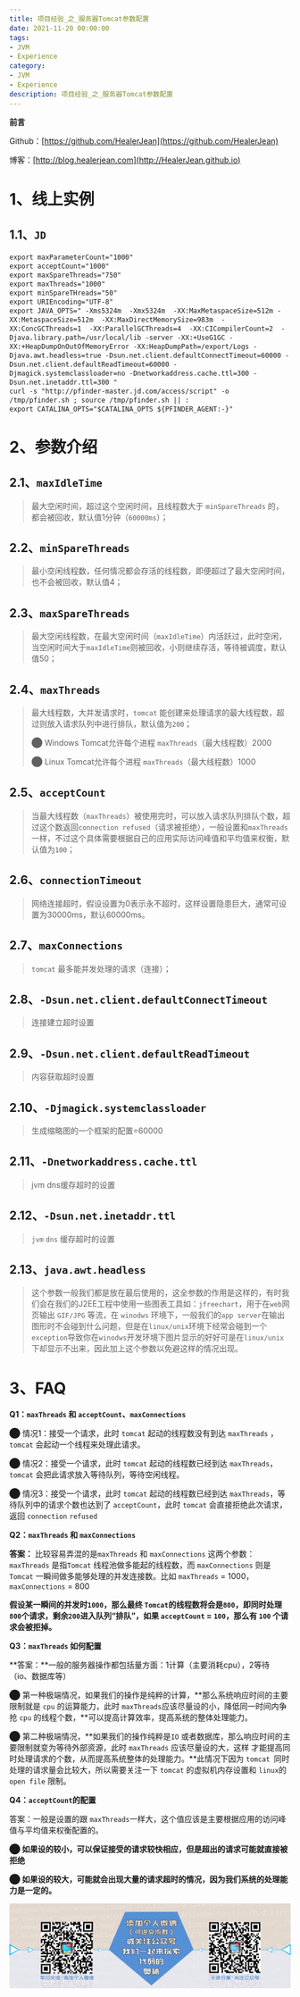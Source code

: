 ```yaml
---
title: 项目经验_之_服务器Tomcat参数配置
date: 2021-11-20 00:00:00
tags: 
- JVM
- Experience
category: 
- JVM
- Experience
description: 项目经验_之_服务器Tomcat参数配置
---
```


**前言**     

 Github：[https://github.com/HealerJean](https://github.com/HealerJean)         

 博客：[http://blog.healerjean.com](http://HealerJean.github.io)          



# 1、线上实例

## 1.1、`JD`

```
export maxParameterCount="1000"
export acceptCount="1000"
export maxSpareThreads="750"
export maxThreads="1000"
export minSpareTHreads="50"
export URIEncoding="UTF-8"
export JAVA_OPTS=" -Xms5324m  -Xmx5324m  -XX:MaxMetaspaceSize=512m -XX:MetaspaceSize=512m  -XX:MaxDirectMemorySize=983m  -XX:ConcGCThreads=1  -XX:ParallelGCThreads=4  -XX:CICompilerCount=2  -Djava.library.path=/usr/local/lib -server -XX:+UseG1GC -XX:+HeapDumpOnOutOfMemoryError -XX:HeapDumpPath=/export/Logs -Djava.awt.headless=true -Dsun.net.client.defaultConnectTimeout=60000 -Dsun.net.client.defaultReadTimeout=60000 -Djmagick.systemclassloader=no -Dnetworkaddress.cache.ttl=300 -Dsun.net.inetaddr.ttl=300 "
curl -s "http://pfinder-master.jd.com/access/script" -o /tmp/pfinder.sh ; source /tmp/pfinder.sh || :
export CATALINA_OPTS="$CATALINA_OPTS ${PFINDER_AGENT:-}"
```



# 2、参数介绍

## 2.1、`maxIdleTime`

> 最大空闲时间，超过这个空闲时间，且线程数大于 `minSpareThreads` 的，都会被回收，默认值1分钟（`60000ms`）；



## 2.2、`minSpareThreads`

> 最小空闲线程数，任何情况都会存活的线程数，即便超过了最大空闲时间，也不会被回收，默认值4；



## 2.3、`maxSpareThreads`

> 最大空闲线程数，在最大空闲时间（`maxIdleTime`）内活跃过，此时空闲，当空闲时间大于`maxIdleTime`则被回收，小则继续存活，等待被调度，默认值50；



## 2.4、`maxThreads`

> 最大线程数，大并发请求时，`tomcat` 能创建来处理请求的最大线程数，超过则放入请求队列中进行排队，默认值为`200`；     
>
> ⬤ Windows Tomcat允许每个进程 `maxThreads`（最大线程数）2000        
>
> ⬤ Linux Tomcat允许每个进程 `maxThreads`（最大线程数）1000



## 2.5、`acceptCount`

> 当最大线程数（`maxThreads`）被使用完时，可以放入请求队列排队个数，超过这个数返回`connection refused`（请求被拒绝），一般设置和`maxThreads`一样，不过这个具体需要根据自己的应用实际访问峰值和平均值来权衡，默认值为`100`；



## 2.6、`connectionTimeout`

> 网络连接超时，假设设置为0表示永不超时，这样设置隐患巨大，通常可设置为30000ms，默认60000ms。       



## 2.7、`maxConnections`

> `tomcat` 最多能并发处理的请求（连接）；



## 2.8、`-Dsun.net.client.defaultConnectTimeout`

>    连接建立超时设置

## 2.9、`-Dsun.net.client.defaultReadTimeout`

>    内容获取超时设置



## 2.10、`-Djmagick.systemclassloader`

>   生成缩略图的一个框架的配置=60000



## 2.11、`-Dnetworkaddress.cache.ttl`

>   jvm dns缓存超时的设置



## 2.12、`-Dsun.net.inetaddr.ttl`

> `jvm` `dns` 缓存超时的设置



## 2.13、`java.awt.headless`

> 这个参数一般我们都是放在最后使用的，这全参数的作用是这样的，有时我们会在我们的J2EE工程中使用一些图表工具如：`jfreechart`，用于在`web`网页输出 `GIF/JPG` 等流，在 `winodws` 环境下，一般我们的`app server`在输出图形时不会碰到什么问题，但是在`linux/unix`环境下经常会碰到一个`exception`导致你在`winodws`开发环境下图片显示的好好可是在`linux/unix`下却显示不出来，因此加上这个参数以免避这样的情况出现。













# 3、FAQ

**Q1：`maxThreads` 和 `acceptCount`、`maxConnections`**       

⬤ 情况1：接受一个请求，此时 `tomcat` 起动的线程数没有到达 `maxThreads` ，`tomcat` 会起动一个线程来处理此请求。

⬤ 情况2：接受一个请求，此时 `tomcat` 起动的线程数已经到达 `maxThreads`，`tomcat` 会把此请求放入等待队列，等待空闲线程。

⬤ 情况3：接受一个请求，此时 `tomcat` 起动的线程数已经到达 `maxThreads`，等待队列中的请求个数也达到了 `acceptCount`，此时 `tomcat` 会直接拒绝此次请求，返回 `connection` `refused`



**Q2：`maxThreads` 和 `maxConnections`**     

**答案：** 比较容易弄混的是`maxThreads` 和 `maxConnections` 这两个参数： `maxThreads` 是指`Tomcat` 线程池做多能起的线程数，而 `maxConnections` 则是 `Tomcat` 一瞬间做多能够处理的并发连接数。比如 `maxThreads` = 1000，`maxConnections`  = 800       

**假设某一瞬间的并发时`1000`，那么最终 `Tomcat`的线程数将会是`800`，即同时处理`800`个请求，剩余`200`进入队列“排队”，如果 `acceptCount` = `100`，那么有 `100` 个请求会被拒掉。**        



**Q3：`maxThreads` 如何配置**      

**答案：**一般的服务器操作都包括量方面：1计算（主要消耗cpu），2等待（io、数据库等）       

⬤ 第一种极端情况，如果我们的操作是纯粹的计算，**那么系统响应时间的主要限制就是 `cpu` 的运算能力，此时 `maxThreads`应该尽量设的小，降低同一时间内争抢 `cpu` 的线程个数，**可以提高计算效率，提高系统的整体处理能力。

⬤  第二种极端情况，**如果我们的操作纯粹是`IO` 或者数据库，那么响应时间的主要限制就变为等待外部资源，此时 `maxThreads` 应该尽量设的大，这样 才能提高同时处理请求的个数，从而提高系统整体的处理能力。**此情况下因为 `tomcat `同时处理的请求量会比较大，所以需要关注一下 `tomcat`  的虚拟机内存设置和 `linux`的 `open file` 限制。     



**Q4：`acceptCount`的配置**

答案：一般是设置的跟 `maxThreads`一样大，这个值应该是主要根据应用的访问峰值与平均值来权衡配置的。     

**⬤ 如果设的较小，可以保证接受的请求较快相应，但是超出的请求可能就直接被拒绝**     

**⬤ 如果设的较大，可能就会出现大量的请求超时的情况，因为我们系统的处理能力是一定的。**



















![ContactAuthor](https://raw.githubusercontent.com/HealerJean/HealerJean.github.io/master/assets/img/artical_bottom.jpg)



<!-- Gitalk 评论 start  -->

<link rel="stylesheet" href="https://unpkg.com/gitalk/dist/gitalk.css">

<script src="https://unpkg.com/gitalk@latest/dist/gitalk.min.js"></script> 
<div id="gitalk-container"></div>    
 <script type="text/javascript">
    var gitalk = new Gitalk({
		clientID: `1d164cd85549874d0e3a`,
		clientSecret: `527c3d223d1e6608953e835b547061037d140355`,
		repo: `HealerJean.github.io`,
		owner: 'HealerJean',
		admin: ['HealerJean'],
		id: '7faj60iFtqnOUlND',
    });
    gitalk.render('gitalk-container');
</script> 



<!-- Gitalk end -->




